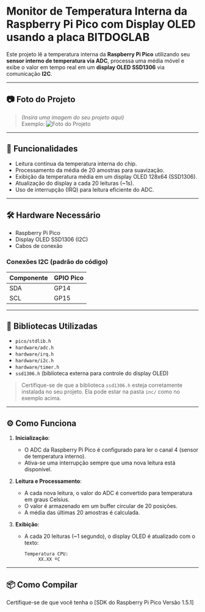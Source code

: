 # Monitor de Temperatura Interna da Raspberry Pi Pico com Display OLED usando a placa BITDOGLAB

Este projeto lê a temperatura interna da **Raspberry Pi Pico** utilizando seu **sensor interno de temperatura via ADC**, processa uma média móvel e exibe o valor em tempo real em um **display OLED SSD1306** via comunicação **I2C**.

---

## 📷 Foto do Projeto

> *(Insira uma imagem do seu projeto aqui)*  
> Exemplo:
> ![Foto do Projeto](caminho/para/sua/imagem.jpg)

---

## 🧠 Funcionalidades

- Leitura contínua da temperatura interna do chip.
- Processamento da média de 20 amostras para suavização.
- Exibição da temperatura média em um display OLED 128x64 (SSD1306).
- Atualização do display a cada 20 leituras (~1s).
- Uso de interrupção (IRQ) para leitura eficiente do ADC.

---

## 🛠️ Hardware Necessário

- Raspberry Pi Pico
- Display OLED SSD1306 (I2C)
- Cabos de conexão

### Conexões I2C (padrão do código)

| Componente | GPIO Pico |
|------------|-----------|
| SDA        | GP14      |
| SCL        | GP15      |

---

## 🧰 Bibliotecas Utilizadas

- `pico/stdlib.h`
- `hardware/adc.h`
- `hardware/irq.h`
- `hardware/i2c.h`
- `hardware/timer.h`
- `ssd1306.h` (biblioteca externa para controle do display OLED)

> Certifique-se de que a biblioteca `ssd1306.h` esteja corretamente instalada no seu projeto. Ela pode estar na pasta `inc/` como no exemplo acima.

---

## ⚙️ Como Funciona

1. **Inicialização**:
   - O ADC da Raspberry Pi Pico é configurado para ler o canal 4 (sensor de temperatura interno).
   - Ativa-se uma interrupção sempre que uma nova leitura está disponível.

2. **Leitura e Processamento**:
   - A cada nova leitura, o valor do ADC é convertido para temperatura em graus Celsius.
   - O valor é armazenado em um buffer circular de 20 posições.
   - A média das últimas 20 amostras é calculada.

3. **Exibição**:
   - A cada 20 leituras (~1 segundo), o display OLED é atualizado com o texto:
     ```
     Temperatura CPU:
          XX.XX ºC
     ```

---

## 📦 Como Compilar

Certifique-se de que você tenha o [SDK do Raspberry Pi Pico Versão 1.5.1]

